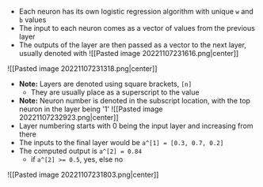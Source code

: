 - Each neuron has its own logistic regression algorithm with unique `w` and `b` values
- The input to each neuron comes as a vector of values from the previous layer
- The outputs of the layer are then passed as a vector to the next layer, usually denoted with 
![[Pasted image 20221107231616.png|center]]

![[Pasted image 20221107231318.png|center]]

- **Note:** Layers are denoted using square brackets, `[n]`
	- They are usually place as a superscript to the value
- **Note:** Neuron number is denoted in the subscript location, with the top neuron in the layer being '1'
![[Pasted image 20221107232923.png|center]]
- Layer numbering starts with 0 being the input layer and increasing from there
- The inputs to the final layer would be `a^[1] = [0.3, 0.7, 0.2]`
- The computed output is `a^[2] = 0.84`
	- if `a^[2] >= 0.5`, yes, else no

![[Pasted image 20221107231803.png|center]]